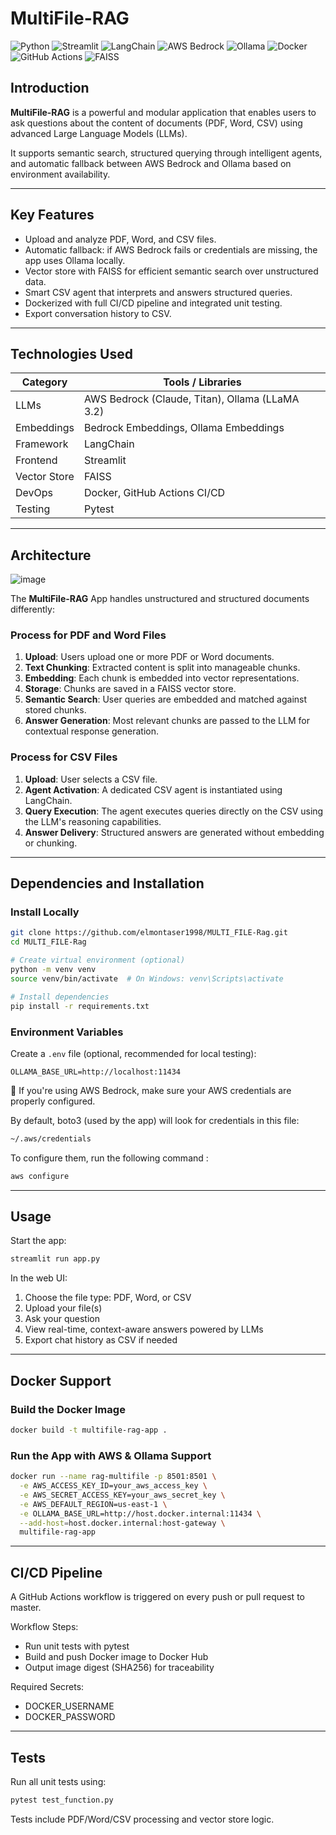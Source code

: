 # MultiFile-RAG
<p align="left">
  <img src="https://img.shields.io/badge/Python-3776AB?logo=python&logoColor=white" alt="Python"/>
  <img src="https://img.shields.io/badge/Streamlit-FF4B4B?logo=streamlit&logoColor=white" alt="Streamlit"/>
  <img src="https://img.shields.io/badge/LangChain-000000?logo=langchain&logoColor=white" alt="LangChain"/>
  <img src="https://img.shields.io/badge/AWS%20Bedrock-FF9900?logo=amazon-aws&logoColor=white" alt="AWS Bedrock"/>
  <img src="https://img.shields.io/badge/Ollama-000000?logo=ollama&logoColor=white" alt="Ollama"/>
  <img src="https://img.shields.io/badge/Docker-2496ED?logo=docker&logoColor=white" alt="Docker"/>
  <img src="https://img.shields.io/badge/GitHub%20Actions-2088FF?logo=githubactions&logoColor=white" alt="GitHub Actions"/>
  <img src="https://img.shields.io/badge/FAISS-282C34?logo=faiss&logoColor=white" alt="FAISS"/>
</p>

## Introduction

**MultiFile-RAG** is a powerful and modular application that enables users to ask questions about the content of documents (PDF, Word, CSV) using advanced Large Language Models (LLMs).

It supports semantic search, structured querying through intelligent agents, and automatic fallback between AWS Bedrock and Ollama based on environment availability.

---
## Key Features

-  Upload and analyze PDF, Word, and CSV files.
-  Automatic fallback: if AWS Bedrock fails or credentials are missing, the app uses Ollama locally.
-  Vector store with FAISS for efficient semantic search over unstructured data.
-  Smart CSV agent that interprets and answers structured queries.
-  Dockerized with full CI/CD pipeline and integrated unit testing.
-  Export conversation history to CSV.

---
## Technologies Used

| Category     | Tools / Libraries                               |
| ------------ | ----------------------------------------------- |
| LLMs         | AWS Bedrock (Claude, Titan), Ollama (LLaMA 3.2) |
| Embeddings   | Bedrock Embeddings, Ollama Embeddings           |
| Framework    | LangChain                                       |
| Frontend     | Streamlit                                       |
| Vector Store | FAISS                                           |
| DevOps       | Docker, GitHub Actions CI/CD                    |
| Testing      | Pytest                                          |

---

## Architecture

![image](https://github.com/user-attachments/assets/6b67ba11-01be-48c6-907e-de27e651c3ed)

The **MultiFile-RAG** App handles unstructured and structured documents differently:

### Process for PDF and Word Files
1. **Upload**: Users upload one or more PDF or Word documents.
2. **Text Chunking**: Extracted content is split into manageable chunks.
3. **Embedding**: Each chunk is embedded into vector representations.
4. **Storage**: Chunks are saved in a FAISS vector store.
5. **Semantic Search**: User queries are embedded and matched against stored chunks.
6. **Answer Generation**: Most relevant chunks are passed to the LLM for contextual response generation.

### Process for CSV Files
1. **Upload**: User selects a CSV file.
2. **Agent Activation**: A dedicated CSV agent is instantiated using LangChain.
3. **Query Execution**: The agent executes queries directly on the CSV using the LLM's reasoning capabilities.
4. **Answer Delivery**: Structured answers are generated without embedding or chunking.

---
## Dependencies and Installation
### Install Locally

```bash
git clone https://github.com/elmontaser1998/MULTI_FILE-Rag.git
cd MULTI_FILE-Rag

# Create virtual environment (optional)
python -m venv venv
source venv/bin/activate  # On Windows: venv\Scripts\activate

# Install dependencies
pip install -r requirements.txt
```

### Environment Variables
Create a `.env` file (optional, recommended for local testing):
```env
OLLAMA_BASE_URL=http://localhost:11434
```
🔑 If you're using AWS Bedrock, make sure your AWS credentials are properly configured.

By default, boto3 (used by the app) will look for credentials in this file:
```bash
~/.aws/credentials
```
To configure them, run the following command :
```bash
aws configure
```
---
## Usage 
Start the app:
```bash
streamlit run app.py
```

In the web UI:
1. Choose the file type: PDF, Word, or CSV
2. Upload your file(s)
3. Ask your question
4. View real-time, context-aware answers powered by LLMs
5. Export chat history as CSV if needed
---

## Docker Support

### Build the Docker Image
```bash
docker build -t multifile-rag-app .
```
### Run the App with AWS & Ollama Support
```bash
docker run --name rag-multifile -p 8501:8501 \
  -e AWS_ACCESS_KEY_ID=your_aws_access_key \
  -e AWS_SECRET_ACCESS_KEY=your_aws_secret_key \
  -e AWS_DEFAULT_REGION=us-east-1 \
  -e OLLAMA_BASE_URL=http://host.docker.internal:11434 \
  --add-host=host.docker.internal:host-gateway \
  multifile-rag-app

```
---
## CI/CD Pipeline
A GitHub Actions workflow is triggered on every push or pull request to master.

Workflow Steps:
- Run unit tests with pytest
-  Build and push Docker image to Docker Hub
-  Output image digest (SHA256) for traceability

Required Secrets:
- DOCKER_USERNAME
- DOCKER_PASSWORD

---
## Tests
Run all unit tests using:
```bash
pytest test_function.py

```
Tests include PDF/Word/CSV processing and vector store logic.


